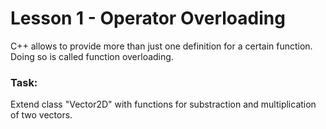 # Lesson 1 - Operator Overloading #

C++ allows to provide more than just one definition for a certain function. Doing so is
called function overloading. 

### Task: ###
Extend class "Vector2D" with functions for substraction and multiplication of two vectors.